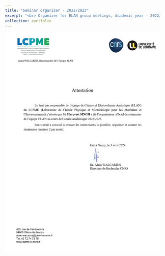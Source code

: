 ```yaml
---
title: "Seminar organizer - 2022/2023"
excerpt: "<br> Organizer for ELAN group meetings, Academic year - 2022/2023 <br/>"
collection: portfolio
---
```


<img src='/certificates/c14.jpg'>
